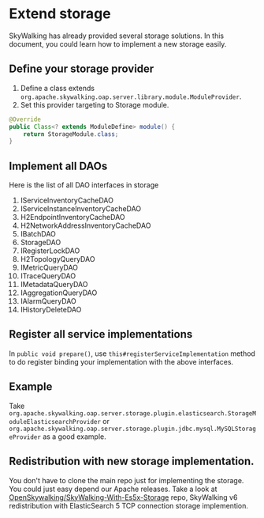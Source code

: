 # Extend storage
SkyWalking has already provided several storage solutions. In this document, you could 
learn how to implement a new storage easily. 

## Define your storage provider
1. Define a class extends `org.apache.skywalking.oap.server.library.module.ModuleProvider`.
2. Set this provider targeting to Storage module.
```java
@Override 
public Class<? extends ModuleDefine> module() {
    return StorageModule.class;
}
```

## Implement all DAOs
Here is the list of all DAO interfaces in storage
1. IServiceInventoryCacheDAO
1. IServiceInstanceInventoryCacheDAO
1. H2EndpointInventoryCacheDAO
1. H2NetworkAddressInventoryCacheDAO
1. IBatchDAO
1. StorageDAO
1. IRegisterLockDAO
1. H2TopologyQueryDAO
1. IMetricQueryDAO
1. ITraceQueryDAO
1. IMetadataQueryDAO
1. IAggregationQueryDAO
1. IAlarmQueryDAO
1. IHistoryDeleteDAO

## Register all service implementations
In `public void prepare()`, use `this#registerServiceImplementation` method to do register binding your implementation with the above interfaces.

## Example
Take `org.apache.skywalking.oap.server.storage.plugin.elasticsearch.StorageModuleElasticsearchProvider` 
or `org.apache.skywalking.oap.server.storage.plugin.jdbc.mysql.MySQLStorageProvider`  as a good example.

## Redistribution with new storage implementation.
You don't have to clone the main repo just for implementing the storage. You could just easy depend our Apache releases.
Take a look at [OpenSkywalking/SkyWalking-With-Es5x-Storage](https://github.com/OpenSkywalking/SkyWalking-With-Es5x-Storage) repo, SkyWalking v6 redistribution with ElasticSearch 5 TCP connection storage implemention.